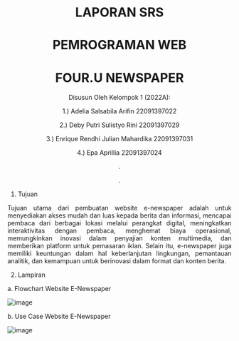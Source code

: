 <div align="center">
  <h1> LAPORAN SRS </h1>
  <h1> PEMROGRAMAN WEB </h1>
  <h1> FOUR.U NEWSPAPER </h1>

  <p> Disusun Oleh Kelompok 1 (2022A): </p>
  <p> 1.)	Adelia Salsabila Arifin		      22091397022 </p>
  <p> 2.)	Deby Putri Sulistyo Rini		    22091397029 </p>
  <p> 3.)	Enrique Rendhi Julian Mahardika	22091397031 </p>
  <p> 4.)	Epa Aprillia	 			            22091397024 </p>

<p> . </p>
<p> . </p>
</div>

<div align="justify">

1.	Tujuan

Tujuan utama dari pembuatan website e-newspaper adalah untuk menyediakan akses mudah dan luas kepada berita dan informasi, mencapai pembaca dari berbagai lokasi melalui perangkat digital, meningkatkan interaktivitas dengan pembaca, menghemat biaya operasional, memungkinkan inovasi dalam penyajian konten multimedia, dan memberikan platform untuk pemasaran iklan. Selain itu, e-newspaper juga memiliki keuntungan dalam hal keberlanjutan lingkungan, pemantauan analitik, dan kemampuan untuk berinovasi dalam format dan konten berita.

2.	Lampiran
   
a.	Flowchart Website E-Newspaper

![image](https://github.com/66adelia66/2022A-Kelompok1/assets/124540149/4d209929-ce93-4acb-94ea-feebd20efeef)

b.	Use Case Website E-Newspaper

![image](https://github.com/66adelia66/2022A-Kelompok1/assets/124540149/cf93efe7-da2d-464f-a2e2-b3c7122833f1)


</div>
